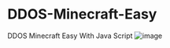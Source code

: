 # DDOS-Minecraft-Easy
DDOS Minecraft Easy With Java Script
![image](https://github.com/user-attachments/assets/d6d2da19-edb4-4829-ba65-259817a21364)
